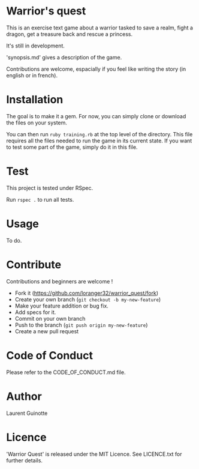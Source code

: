 # Warrior's quest

This is an exercise text game about a warrior tasked to save a realm, fight a
dragon, get a treasure back and rescue a princess.

It's still in development.

'synopsis.md' gives a description of the game.

Contributions are welcome, espacially if you feel like writing the story (in
english or in french).

# Installation

The goal is to make it a gem. For now, you can simply clone or download the 
files on your system.

You can then run `ruby training.rb` at the top level of the directory. This file
requires all the files needed to run the game in its current state. If you want
to test some part of the game, simply do it in this file.


# Test

This project is tested under RSpec.

Run `rspec .` to run all tests.


# Usage

To do.


# Contribute

Contributions and beginners are welcome !

- Fork it (https://github.com/loranger32/warrior_quest/fork)
- Create your own branch (`git checkout -b my-new-feature`)
- Make your feature addition or bug fix.
- Add specs for it.
- Commit on your own branch
- Push to the branch (`git push origin my-new-feature`)
- Create a new pull request


# Code of Conduct

Please refer to the CODE_OF_CONDUCT.md file.


# Author

Laurent Guinotte


# Licence

'Warrior Quest' is released under the MIT Licence. See LICENCE.txt for further
details.
